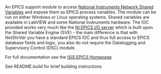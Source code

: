 An EPICS support module to access [National Instruments Network Shared Variables](http://www.ni.com/white-paper/5484/en/) and expose them as EPICS process variables. The module can be run on either Windows or Linux operating systems. Shared variables are available in LabVIEW and some National Instruments hardware. The IOC provided works very much like the [NI EPICS I/O server](http://www.ni.com/white-paper/14144/en/) which is built upon the Shared Variable Engine (SVE) - the main difference is that with *NetShrVar* you have a standard EPICS IOC and thus full access to EPICS database fields and logic, you also do not require the Datalogging and Supervisory Control (DSC) module.

For full documentation see the [ISIS EPICS Homepage](http://epics.isis.stfc.ac.uk/)

See README.build for brief building instructions
